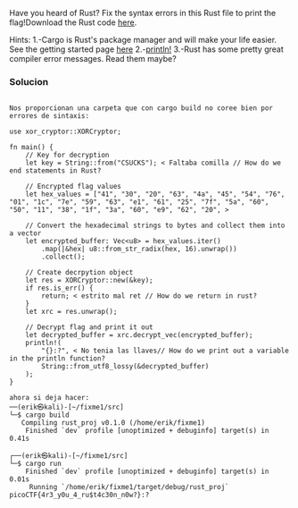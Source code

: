 Have you heard of Rust? Fix the syntax errors in this Rust file to print the flag!Download the Rust code [here](https://challenge-files.picoctf.net/c_verbal_sleep/3f0e13f541928f420d9c8c96b06d4dbf7b2fa18b15adbd457108e8c80a1f5883/fixme1.tar.gz).

Hints:
1.-Cargo is Rust's package manager and will make your life easier. See the getting started page [here](https://doc.rust-lang.org/book/ch01-03-hello-cargo.html)
2.-[println!](https://doc.rust-lang.org/std/macro.println.html)
3.-Rust has some pretty great compiler error messages. Read them maybe?

### Solucion

```

Nos proporcionan una carpeta que con cargo build no coree bien por errores de sintaxis:

use xor_cryptor::XORCryptor;

fn main() {
    // Key for decryption
    let key = String::from("CSUCKS"); < Faltaba comilla // How do we end statements in Rust?

    // Encrypted flag values
    let hex_values = ["41", "30", "20", "63", "4a", "45", "54", "76", "01", "1c", "7e", "59", "63", "e1", "61", "25", "7f", "5a", "60", "50", "11", "38", "1f", "3a", "60", "e9", "62", "20", >

    // Convert the hexadecimal strings to bytes and collect them into a vector
    let encrypted_buffer: Vec<u8> = hex_values.iter()
        .map(|&hex| u8::from_str_radix(hex, 16).unwrap())
        .collect();

    // Create decrpytion object
    let res = XORCryptor::new(&key);
    if res.is_err() {
        return; < estrito mal ret // How do we return in rust?
    }
    let xrc = res.unwrap();

    // Decrypt flag and print it out
    let decrypted_buffer = xrc.decrypt_vec(encrypted_buffer);
    println!(
        "{}:?", < No tenia las llaves// How do we print out a variable in the println function? 
        String::from_utf8_lossy(&decrypted_buffer)
    );
}

ahora si deja hacer:
──(erik㉿kali)-[~/fixme1/src]
└─$ cargo build            
   Compiling rust_proj v0.1.0 (/home/erik/fixme1)
    Finished `dev` profile [unoptimized + debuginfo] target(s) in 0.41s
                                                                                
┌──(erik㉿kali)-[~/fixme1/src]
└─$ cargo run  
    Finished `dev` profile [unoptimized + debuginfo] target(s) in 0.01s
     Running `/home/erik/fixme1/target/debug/rust_proj`
picoCTF{4r3_y0u_4_ru$t4c30n_n0w?}:?
```